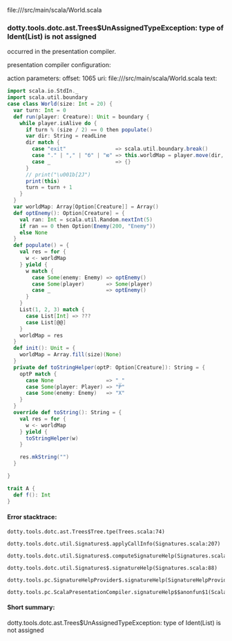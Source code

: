 file://<WORKSPACE>/src/main/scala/World.scala
### dotty.tools.dotc.ast.Trees$UnAssignedTypeException: type of Ident(List) is not assigned

occurred in the presentation compiler.

presentation compiler configuration:


action parameters:
offset: 1065
uri: file://<WORKSPACE>/src/main/scala/World.scala
text:
```scala
import scala.io.StdIn._
import scala.util.boundary
case class World(size: Int = 20) {
  var turn: Int = 0
  def run(player: Creature): Unit = boundary {
    while player.isAlive do {
      if turn % (size / 2) == 0 then populate()
      var dir: String = readLine
      dir match {
        case "exit"                => scala.util.boundary.break()
        case "." | "," | "б" | "ю" => this.worldMap = player.move(dir, this)
        case _                     => {}
      }
      // print("\u001b[2J")
      print(this)
      turn = turn + 1
    }
  }
  var worldMap: Array[Option[Creature]] = Array()
  def optEnemy(): Option[Creature] = {
    val ran: Int = scala.util.Random.nextInt(5)
    if ran == 0 then Option(Enemy(200, "Enemy"))
    else None
  }
  def populate() = {
    val res = for {
      w <- worldMap
    } yield {
      w match {
        case Some(enemy: Enemy) => optEnemy()
        case Some(player)       => Some(player)
        case _                  => optEnemy()
      }
    }
    List(1, 2, 3) match {
      case List[Int] => ???
      case List[@@]
    }
    worldMap = res
  }
  def init(): Unit = {
    worldMap = Array.fill(size)(None)
  }
  private def toStringHelper(optP: Option[Creature]): String = {
    optP match {
      case None                 => "_"
      case Some(player: Player) => "P"
      case Some(enemy: Enemy)   => "X"
    }
  }
  override def toString(): String = {
    val res = for {
      w <- worldMap
    } yield {
      toStringHelper(w)
    }

    res.mkString("")
  }

}

trait A {
  def f(): Int
}

```



#### Error stacktrace:

```
dotty.tools.dotc.ast.Trees$Tree.tpe(Trees.scala:74)
	dotty.tools.dotc.util.Signatures$.applyCallInfo(Signatures.scala:207)
	dotty.tools.dotc.util.Signatures$.computeSignatureHelp(Signatures.scala:104)
	dotty.tools.dotc.util.Signatures$.signatureHelp(Signatures.scala:88)
	dotty.tools.pc.SignatureHelpProvider$.signatureHelp(SignatureHelpProvider.scala:53)
	dotty.tools.pc.ScalaPresentationCompiler.signatureHelp$$anonfun$1(ScalaPresentationCompiler.scala:391)
```
#### Short summary: 

dotty.tools.dotc.ast.Trees$UnAssignedTypeException: type of Ident(List) is not assigned